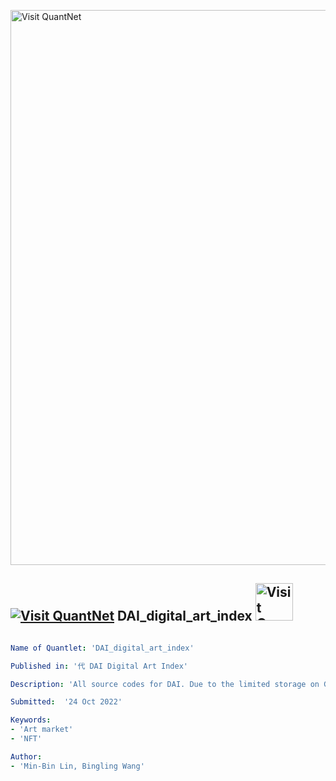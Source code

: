 [<img src="https://github.com/QuantLet/Styleguide-and-FAQ/blob/master/pictures/banner.png" width="888" alt="Visit QuantNet">](http://quantlet.de/)

## [<img src="https://github.com/QuantLet/Styleguide-and-FAQ/blob/master/pictures/qloqo.png" alt="Visit QuantNet">](http://quantlet.de/) **DAI_digital_art_index** [<img src="https://github.com/QuantLet/Styleguide-and-FAQ/blob/master/pictures/QN2.png" width="60" alt="Visit QuantNet 2.0">](http://quantlet.de/)

```yaml

Name of Quantlet: 'DAI_digital_art_index'

Published in: '代 DAI Digital Art Index'

Description: 'All source codes for DAI. Due to the limited storage on Github, the data are not posed here.'

Submitted:  '24 Oct 2022'

Keywords: 
- 'Art market'
- 'NFT'

Author: 
- 'Min-Bin Lin, Bingling Wang'

```